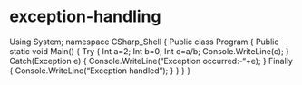 # exception-handling
Using System;
namespace CSharp_Shell
{
 Public class Program 
    {
 Public static void Main()
   {
Try
	{
  	Int a=2;
   	Int b=0;
    	Int c=a/b;
  	Console.WriteLine(c);
 	}
   Catch(Exception e)
	{
	Console.WriteLine(“Exception occurred:-“+e);
	}
  Finally
	{
	Console.WriteLine(“Exception handled”);
	}       }        }     }
